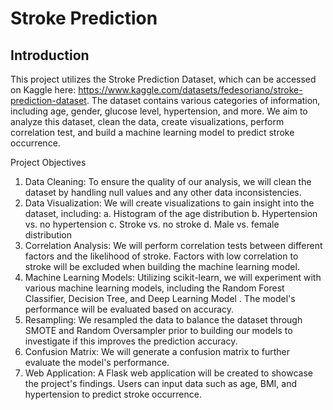 # Stroke Prediction

## Introduction 

This project utilizes the Stroke Prediction Dataset, which can be accessed on Kaggle here: https://www.kaggle.com/datasets/fedesoriano/stroke-prediction-dataset.  The dataset contains various categories of information, including age, gender, glucose level, hypertension, and more. We aim to analyze this dataset, clean the data, create visualizations, perform correlation test, and build a machine learning model to predict stroke occurrence.

Project Objectives
1.	Data Cleaning: To ensure the quality of our analysis, we will clean the dataset by handling null values and any other data inconsistencies.
2.	Data Visualization: We will create visualizations to gain insight into the dataset, including:
a.	Histogram of the age distribution
b.	Hypertension vs. no hypertension
c.	Stroke vs. no stroke
d.	Male vs. female distribution
3.	Correlation Analysis: We will perform correlation tests between different factors and the likelihood of stroke. Factors with low correlation to stroke will be excluded when building the machine learning model.
4.	Machine Learning Models: Utilizing scikit-learn, we will experiment with various machine learning models, including the Random Forest Classifier, Decision Tree, and Deep Learning Model . The model's performance will be evaluated based on accuracy.
5.	Resampling: We resampled the data to balance the dataset through SMOTE and Random Oversampler prior to building our models to investigate if this improves the prediction accuracy.
6.	Confusion Matrix: We will generate a confusion matrix to further evaluate the model's performance.
7.	Web Application: A Flask web application will be created to showcase the project's findings. Users can input data such as age, BMI, and hypertension to predict stroke occurrence.

